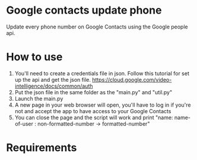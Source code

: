 # Google contacts update phone

Update every phone number on Google Contacts using the Google people api.

# How to use

1. You'll need to create a credentials file in json. Follow this tutorial for set up the api and get the json file. https://cloud.google.com/video-intelligence/docs/common/auth
2. Put the json file in the same folder as the "main.py" and "util.py"
3. Launch the main.py
4. A new page in your web browser will open, you'll have to log in if you're not and accept the app to have access to your Google Contacts
5. You can close the page and the script will work and print "name: name-of-user : non-formatted-number -> formatted-number"

# Requirements

